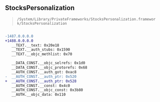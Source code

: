 ## StocksPersonalization

> `/System/Library/PrivateFrameworks/StocksPersonalization.framework/StocksPersonalization`

```diff

-1487.0.0.0.0
+1488.0.0.0.0
   __TEXT.__text: 0x20e18
   __TEXT.__auth_stubs: 0x1590
   __TEXT.__objc_methlist: 0x70

   __DATA_CONST.__objc_selrefs: 0x1d0
   __DATA_CONST.__objc_protorefs: 0x68
   __AUTH_CONST.__auth_got: 0xac8
-  __AUTH_CONST.__auth_ptr: 0x520
+  __AUTH_CONST.__auth_ptr: 0x528
   __AUTH_CONST.__const: 0x4c0
   __AUTH_CONST.__objc_const: 0x3b80
   __AUTH.__objc_data: 0x110

```
